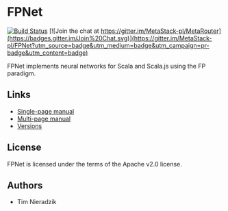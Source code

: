 # FPNet
[![Build Status](https://travis-ci.org/MetaStack-pl/MetaRouter.svg)](https://travis-ci.org/MetaStack-pl/FPNet)
[![Join the chat at https://gitter.im/MetaStack-pl/MetaRouter](https://badges.gitter.im/Join%20Chat.svg)](https://gitter.im/MetaStack-pl/FPNet?utm_source=badge&utm_medium=badge&utm_campaign=pr-badge&utm_content=badge)

FPNet implements neural networks for Scala and Scala.js using the FP paradigm.

## Links
* [Single-page manual](http://metastack.pl/fpnet/latest.html)
* [Multi-page manual](http://metastack.pl/fpnet/latest/index.html)
* [Versions](http://search.maven.org/#search%7Cgav%7C1%7Cg%3A%22pl.metastack%22%20AND%20a%3A%22fpnet_2.11%22)

## License
FPNet is licensed under the terms of the Apache v2.0 license.

## Authors
* Tim Nieradzik
